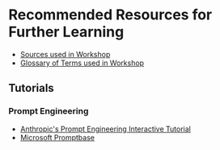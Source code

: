 # Recommended Resources for Further Learning

- [Sources used in Workshop](sources.html)
- [Glossary of Terms used in Workshop](glossary.html)

## Tutorials

### Prompt Engineering
- [Anthropic's Prompt Engineering Interactive Tutorial](https://github.com/anthropics/prompt-eng-interactive-tutorial)
- [Microsoft Promptbase](ttps://github.com/microsoft/promptbase/)
